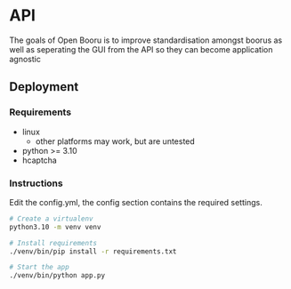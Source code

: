# API

The goals of Open Booru is to improve standardisation amongst boorus as well as seperating the GUI from the API so they can become application agnostic

## Deployment

### Requirements

- linux
  - other platforms may work, but are untested
- python >= 3.10
- hcaptcha

### Instructions

Edit the config.yml, the config section contains the required settings.

```bash
# Create a virtualenv
python3.10 -m venv venv

# Install requirements
./venv/bin/pip install -r requirements.txt

# Start the app
./venv/bin/python app.py
```

